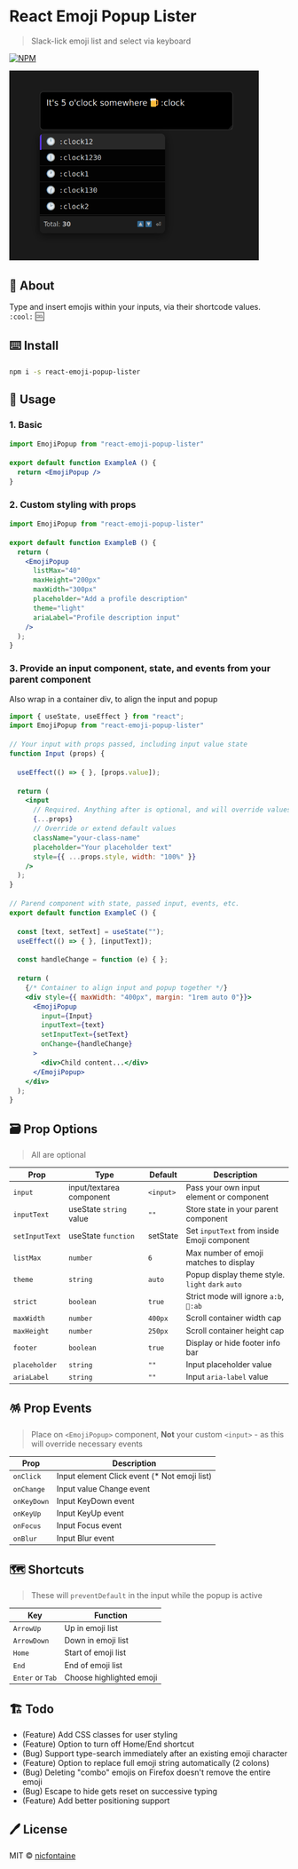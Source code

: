 # React Emoji Popup Lister
> Slack-lick emoji list and select via keyboard

[![NPM](https://img.shields.io/npm/v/react-emoji-popup-lister.svg)](https://www.npmjs.com/package/react-emoji-popup-lister)

<a href="https://github.com/nicfontaine/react-emoji-popup-lister"><img width="450px" alt="Screenshot" src="https://github.com/nicfontaine/react-emoji-popup-lister/blob/main/img/screenshot-form-01.png"></a>

## 📁 About
Type and insert emojis within your inputs, via their shortcode values.   
`:cool:` :cool:

## ⌨️ Install
```bash
npm i -s react-emoji-popup-lister
```

## 🚀 Usage

### 1. Basic
```jsx
import EmojiPopup from "react-emoji-popup-lister"

export default function ExampleA () {
  return <EmojiPopup />
}
```

### 2. Custom styling with props
```jsx
import EmojiPopup from "react-emoji-popup-lister"

export default function ExampleB () {
  return (
    <EmojiPopup
      listMax="40"
      maxHeight="200px"
      maxWidth="300px"
      placeholder="Add a profile description"
      theme="light"
      ariaLabel="Profile description input"
    />
  );
}
```

### 3. Provide an input component, state, and events from your parent component
Also wrap in a container div, to align the input and popup   

```jsx
import { useState, useEffect } from "react";
import EmojiPopup from "react-emoji-popup-lister"

// Your input with props passed, including input value state
function Input (props) {
	
  useEffect(() => { }, [props.value]);
  
  return (
    <input
      // Required. Anything after is optional, and will override values
      {...props}
      // Override or extend default values
      className="your-class-name"
      placeholder="Your placeholder text"
      style={{ ...props.style, width: "100%" }}
    />
  );
}

// Parend component with state, passed input, events, etc.
export default function ExampleC () {
	
  const [text, setText] = useState("");
  useEffect(() => { }, [inputText]);
  
  const handleChange = function (e) { };

  return (
    {/* Container to align input and popup together */}
    <div style={{ maxWidth: "400px", margin: "1rem auto 0"}}>
      <EmojiPopup
        input={Input}
        inputText={text}
        setInputText={setText}
        onChange={handleChange}
      >
        <div>Child content...</div>
      </EmojiPopup>
    </div>
  );
}
```

## 🗃️ Prop Options
> All are optional

| Prop | Type | Default | Description |
| --- | --- | --- | --- |
| `input` | input/textarea component | `<input>` | Pass your own input element or component |
| `inputText` | useState `string` value | `""` | Store state in your parent component |
| `setInputText` | useState `function` | setState | Set `inputText` from inside Emoji component |
| `listMax` | `number` | `6` | Max number of emoji matches to display |
| `theme` | `string`  | `auto` | Popup display theme style. `light` `dark` `auto` |
| `strict` | `boolean` | `true` | Strict mode will ignore `a:b`, `👋:ab` |
| `maxWidth` | `number` | `400px` | Scroll container width cap |
| `maxHeight` | `number` | `250px` | Scroll container height cap |
| `footer` | `boolean` | `true` | Display or hide footer info bar |
| `placeholder` | `string` | `""` | Input placeholder value |
| `ariaLabel` | `string` | `""` | Input `aria-label` value |   
   
## 🪅 Prop Events
> Place on `<EmojiPopup>` component, **Not** your custom `<input>` - as this will override necessary events

| Prop | Description |
| --- | --- |
| `onClick` | Input element Click event (* Not emoji list) |
| `onChange` | Input value Change event |
| `onKeyDown` | Input KeyDown event |
| `onKeyUp` | Input KeyUp event |
| `onFocus` | Input Focus event |
| `onBlur` | Input Blur event |   
   
## 🗺️ Shortcuts
> These will `preventDefault` in the input while the popup is active

| Key | Function |
| --- | --- |
| `ArrowUp` | Up in emoji list |
| `ArrowDown` | Down in emoji list |
| `Home` | Start of emoji list |
| `End` | End of emoji list |
| `Enter` or `Tab` | Choose highlighted emoji |   

## 🏗️ Todo
- (Feature) Add CSS classes for user styling
- (Feature) Option to turn off Home/End shortcut
- (Bug) Support type-search immediately after an existing emoji character
- (Feature) Option to replace full emoji string automatically (2 colons)
- (Bug) Deleting "combo" emojis on Firefox doesn't remove the entire emoji
- (Bug) Escape to hide gets reset on successive typing
- (Feature) Add better positioning support

## 🖊️ License
MIT © [nicfontaine](https://github.com/nicfontaine)
